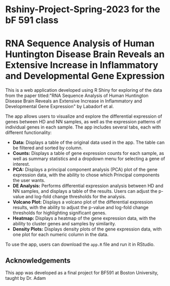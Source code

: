 # Rshiny-Project-Spring-2023 for the bF 591 class 
# RNA Sequence Analysis of Human Huntington Disease Brain Reveals an Extensive Increase in Inflammatory and Developmental Gene Expression

This is a web application developed using R Shiny for exploring of the data from the paper titled:"RNA Sequence Analysis of Human Huntington Disease Brain Reveals an Extensive Increase in Inflammatory and Developmental Gene Expression" by Labadorf et al.

The app allows users to visualize and explore the differential expression of genes between HD and NN samples, as well as the expression patterns of individual genes in each sample. The app includes several tabs, each with different functionality:

- **Data:** Displays a table of the original data used in the app. The table can be filtered and sorted by column.
- **Counts:** Displays a table of gene expression counts for each sample, as well as summary statistics and a dropdown menu for selecting a gene of interest.
- **PCA:** Displays a principal component analysis (PCA) plot of the gene expression data, with the ability to chose which Principal components the user wants.
- **DE Analysis:** Performs differential expression analysis between HD and NN samples, and displays a table of the results. Users can adjust the p-value and log-fold change thresholds for the analysis.
- **Volcano Plot:** Displays a volcano plot of the differential expression results, with the ability to adjust the p-value and log-fold change thresholds for highlighting significant genes.
- **Heatmap:** Displays a heatmap of the gene expression data, with the ability to cluster genes and samples by similarity.
- **Density Plots:** Displays density plots of the gene expression data, with one plot for each numeric column in the data.

To use the app, users can download the `app.R` file and run it in RStudio.

## Acknowledgements

This app was developed as a final project for BF591 at Boston University, taught by Dr. Adam
